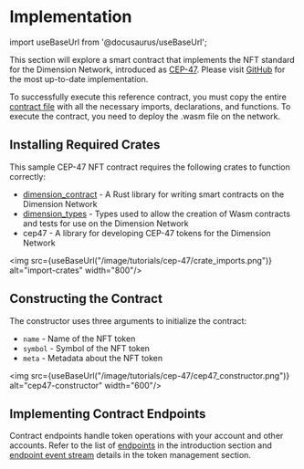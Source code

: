 # Implementation
import useBaseUrl from '@docusaurus/useBaseUrl';

This section will explore a smart contract that implements the NFT standard for the Dimension Network, introduced as [CEP-47](/docs/dapp-dev-guide/tutorials/cep47/). Please visit [GitHub](https://github.com/dimension-labs/dimension-nft-cep47) for the most up-to-date implementation.

To successfully execute this reference contract, you must copy the entire [contract file](https://github.com/dimension-labs/dimension-nft-cep47/blob/master/cep47/bin/cep47_token.rs) with all the necessary imports, declarations, and functions. To execute the contract, you need to deploy the .wasm file on the network.

## Installing Required Crates
This sample CEP-47 NFT contract requires the following crates to function correctly:
- [dimension_contract](https://docs.rs/dimension-contract/latest/dimension_contract/) - A Rust library for writing smart contracts on the Dimension Network
- [dimension_types](https://docs.rs/dimension-types/latest/dimension_types/) - Types used to allow the creation of Wasm contracts and tests for use on the Dimension Network
- cep47 - A library for developing CEP-47 tokens for the Dimension Network

<img src={useBaseUrl("/image/tutorials/cep-47/crate_imports.png")} alt="import-crates" width="800"/>

## Constructing the Contract
The constructor uses three arguments to initialize the contract:
- `name` - Name of the NFT token
- `symbol` - Symbol of the NFT token
- `meta` - Metadata about the NFT token

<img src={useBaseUrl("/image/tutorials/cep-47/cep47_constructor.png")} alt="cep47-constructor" width="600"/>

## Implementing Contract Endpoints
Contract endpoints handle token operations with your account and other accounts. Refer to the list of [endpoints](/docs/dapp-dev-guide/tutorials/cep47/#dimension-nft-cep-47-functions) in the introduction section and [endpoint event stream](/docs/dapp-dev-guide/tutorials/cep47/contract-interaction) details in the token management section.
